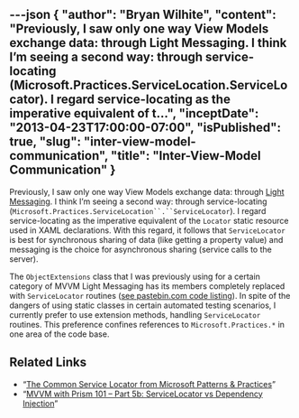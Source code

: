 ---json
{
  "author": "Bryan Wilhite",
  "content": "Previously, I saw only one way View Models exchange data: through Light Messaging. I think I’m seeing a second way: through service-locating (Microsoft.Practices.ServiceLocation.ServiceLocator). I regard service-locating as the imperative equivalent of t...",
  "inceptDate": "2013-04-23T17:00:00-07:00",
  "isPublished": true,
  "slug": "inter-view-model-communication",
  "title": "Inter-View-Model Communication"
}
---

Previously, I saw only one way View Models exchange data: through [Light Messaging](http://tonychampion.net/blog/index.php/2010/07/messaging-in-silverlight-with-mvvm-light/). I think I’m seeing a second way: through service-locating (`Microsoft.Practices.ServiceLocation``.``ServiceLocator`). I regard service-locating as the imperative equivalent of the `Locator` static resource used in XAML declarations. With this regard, it follows that `ServiceLocator` is best for synchronous sharing of data (like getting a property value) and messaging is the choice for asynchronous sharing (service calls to the server).

The `ObjectExtensions` class that I was previously using for a certain category of MVVM Light Messaging has its members completely replaced with `ServiceLocator` routines ([see pastebin.com code listing](http://pastebin.com/adWHcVZr)). In spite of the dangers of using static classes in certain automated testing scenarios, I currently prefer to use extension methods, handling `ServiceLocator` routines. This preference confines references to `Microsoft.Practices.*` in one area of the code base.

## Related Links

*   “[The Common Service Locator from Microsoft Patterns &amp; Practices](http://www.fatagnus.com/the-common-service-locator-from-microsoft-patterns-practices/)”
*   “[MVVM with Prism 101 – Part 5b: ServiceLocator vs Dependency Injection](http://www.developmentalmadness.com/archive/2009/11/02/mvvm-with-prism-101-ndash-part-5b-servicelocator-vs-depdency.aspx)”
